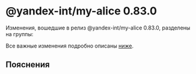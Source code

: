 # @yandex-int/my-alice 0.83.0

<!-- ЧЕЛОВЕЧЕСКОЕ ВСТУПЛЕНИЕ -->

Изменения, вошедшие в релиз @yandex-int/my-alice 0.83.0, разделены на группы:

Все важные изменения подробно описаны [ниже](#Пояснения).

## Пояснения

